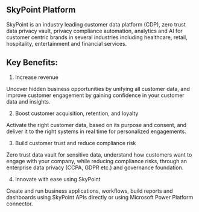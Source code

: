 ## SkyPoint Platform

SkyPoint is an industry leading customer data platform (CDP), zero trust data privacy vault, privacy compliance automation, analytics and AI for customer centric brands in several industries including healthcare, retail, hospitality, entertainment and financial services.

## Key Benefits:

1. Increase revenue

Uncover hidden business opportunities by unifying all customer data, and improve customer engagement by gaining confidence in your customer data and insights.

2. Boost customer acquisition, retention, and loyalty

Activate the right customer data, based on its purpose and consent, and deliver it to the right systems in real time for personalized engagements.

3. Build customer trust and reduce compliance risk

Zero trust data vault for sensitive data, understand how customers want to engage with your company, while reducing compliance risks, through an enterprise data privacy (CCPA, GDPR etc.) and governance foundation.

4. Innovate with ease using SkyPoint 

Create and run business applications, workflows, build reports and dashboards using SkyPoint APIs directly or using Microsoft Power Platform connector. 
